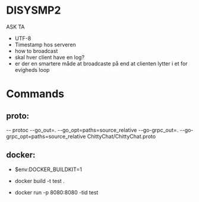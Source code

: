 # DISYSMP2

ASK TA

- UTF-8
- Timestamp hos serveren
- how to broadcast
- skal hver client have en log?
- er der en smartere måde at broadcaste på end at clienten lytter i et for evigheds loop


# Commands

## proto:
-- protoc --go_out=. --go_opt=paths=source_relative --go-grpc_out=. --go-grpc_opt=paths=source_relative ChittyChat/ChittyChat.proto 

## docker:

- $env:DOCKER_BUILDKIT=1

- docker build -t test .

- docker run -p 8080:8080 -tid test

